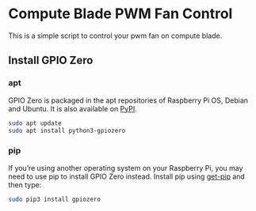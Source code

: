 # Compute Blade PWM Fan Control

This is a simple script to control your pwm fan on compute blade.

## Install GPIO Zero

### apt
GPIO Zero is packaged in the apt repositories of Raspberry Pi OS, Debian and Ubuntu. It is also available on [PyPI](https://pypi.org/project/gpiozero/).
```bash
sudo apt update
sudo apt install python3-gpiozero
```

### pip
If you’re using another operating system on your Raspberry Pi, you may need to use pip to install GPIO Zero instead. Install pip using [get-pip](https://pip.pypa.io/en/stable/installing/) and then type:
```bash
sudo pip3 install gpiozero
```